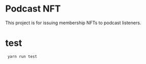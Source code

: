 # Podcast NFT

This project is for issuing membership NFTs to podcast listeners.

# test

```shell
 yarn run test
```
